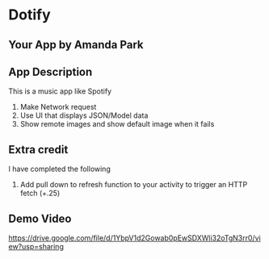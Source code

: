 # Dotify

## Your App by Amanda Park
## App Description
This is a music app like Spotify
1. Make Network request
2. Use UI that displays JSON/Model data 
3. Show remote images and show default image when it fails

## Extra credit
I have completed the following 
1. Add pull down to refresh function to your activity to trigger an HTTP fetch (+.25)



## Demo Video

https://drive.google.com/file/d/1YbpV1d2Gowab0pEwSDXWli32oTgN3rr0/view?usp=sharing
